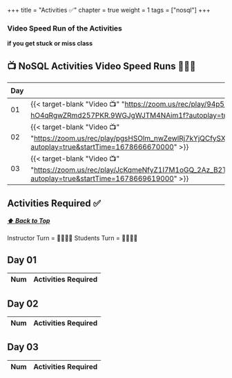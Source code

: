 +++
title = "Activities ✅"
chapter = true
weight = 1
tags = ["nosql"] 
+++


### Video Speed Run  of the Activities 
**if you get stuck or miss class**


## 📺 NoSQL Activities Video Speed Runs 🏃‍♀️🏃
| Day | Mac 🍎 | Duration    | Window 🖼️ | Duration |
| ------  | ------ | ----------- |---------  | --------- |
| 01 | {{< target-blank "Video 📺" "https://zoom.us/rec/play/94p57_Yutj4YTmYNTt_06QvyQ9sKhLdJsaoR5lV_7Twt_c3LOu4U36FyOG-Gob-hO4qRgwZRmd257PKR.9WGJgWJTM4NAim1f?autoplay=true&startTime=1678662725000" >}}   |  01:02:47  ⏲️  | {{< target-blank "Video 📺" "https://zoom.us/rec/play/94p57_Yutj4YTmYNTt_06QvyQ9sKhLdJsaoR5lV_7Twt_c3LOu4U36FyOG-Gob-hO4qRgwZRmd257PKR.9WGJgWJTM4NAim1f?autoplay=true&startTime=1678662725000" >}}   | 01:02:47    ⏲️   |
| 02 | {{< target-blank "Video 📺" "https://zoom.us/rec/play/pgsHSOlm_nwZewlRj7kYjQCfySXPYRWJeAsyOqd3H6UL8eMHD2OXCButSrVSisrIQmivq4nvtvFYZSbu.rbyevnzF9jqUZPx-?autoplay=true&startTime=1678666670000" >}}  |  00:40:37  ⏲️ |  {{< target-blank "Video 📺" "https://zoom.us/rec/play/pgsHSOlm_nwZewlRj7kYjQCfySXPYRWJeAsyOqd3H6UL8eMHD2OXCButSrVSisrIQmivq4nvtvFYZSbu.rbyevnzF9jqUZPx-?autoplay=true&startTime=1678666670000" >}}  |  00:40:37 ⏲️ |
| 03 | {{< target-blank "Video 📺" "https://zoom.us/rec/play/JcKqmeNfyZ1I7M1oGQ_2Az_B2TsilKk3A6Apw2lBhQvU_OImhWzhUUgR7elnBl13ry9WtPajP0oTJqP3.jICIL4iOy2-9VJUK?autoplay=true&startTime=1678669619000" >}}  |  00:48:15  ⏲️ |  {{< target-blank "Video 📺" "https://zoom.us/rec/play/JcKqmeNfyZ1I7M1oGQ_2Az_B2TsilKk3A6Apw2lBhQvU_OImhWzhUUgR7elnBl13ry9WtPajP0oTJqP3.jICIL4iOy2-9VJUK?autoplay=true&startTime=1678669619000" >}}  |  00:48:15 ⏲️ |


## Activities Required ✅
#####  [ ⬆️ Back to Top](#nosql-activities-video-speed-runs)
Instructor Turn = 👩‍🏫🧑‍🏫
Students Turn = 👩‍🎓👨‍🎓


## Day 01
| Num | Activities Required                                          |
| --- | ------------------------------------------------------------ | 

## Day 02
| Num | Activities Required                                          |
| --- | ------------------------------------------------------------ | 


## Day 03
| Num | Activities Required                                          |
| --- | ------------------------------------------------------------ | 



